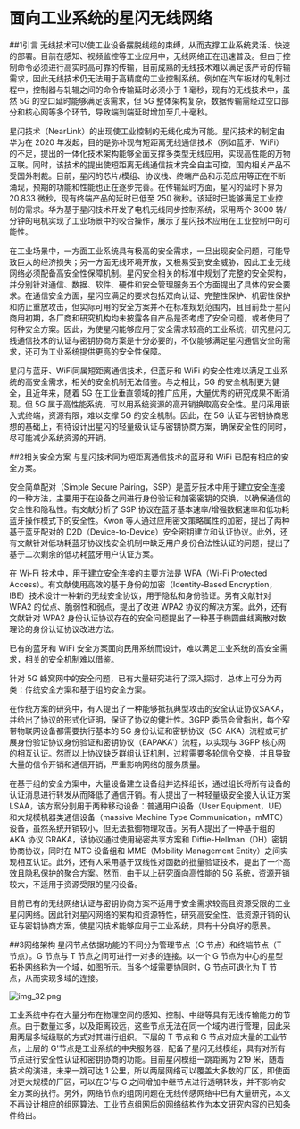 <!--
title: 面向工业系统的星闪无线网络
subtitle: 工业安全
author: 王玉玲
keyword: 工业安全
published: 2024-04-31
topicImg: assets/3/img_32.png
-->

# 面向工业系统的星闪无线网络

##1引言
无线技术可以使工业设备摆脱线缆的束缚，从而支撑工业系统灵活、快速的部署。目前在感知、视频监控等工业应用中，无线网络正在迅速普及。但由于控制命令必须进行高实时高可靠的传输，目前成熟的无线技术难以满足该严苛的传输需求，因此无线技术仍无法用于高精度的工业控制系统。例如在汽车板材的轧制过程中，控制器与轧辊之间的命令传输延时必须小于 1 毫秒，现有的无线技术中，虽然 5G 的空口延时能够满足该需求，但 5G 整体架构复杂，数据传输需经过空口部分和核心网等多个环节，导致端到端延时增加至几十毫秒。

星闪技术（NearLink）的出现使工业控制的无线化成为可能。星闪技术的制定由华为在 2020 年发起，目的是弥补现有短距离无线通信技术（例如蓝牙、WiFi）的不足，提出的一体化技术架构能够全面支撑多类型无线应用，实现高性能的万物互联。同时，该技术的提出使短距离无线通信技术完全自主可控，国内相关产品不受国外制裁。目前，星闪的芯片/模组、协议栈、终端产品和示范应用等正在不断涌现，预期的功能和性能也正在逐步完善。在传输延时方面，星闪的延时下界为 20.833 微秒，现有终端产品的延时已低至 250 微秒。该延时已能够满足工业控制的需求。华为基于星闪技术开发了电机无线同步控制系统，采用两个 3000 转/分钟的电机实现了工业场景中的咬合操作，展示了星闪技术应用在工业控制中的可能性。

在工业场景中，一方面工业系统具有极高的安全需求，一旦出现安全问题，可能导致巨大的经济损失；另一方面无线环境开放，又极易受到安全威胁，因此工业无线网络必须配备高安全性保障机制。星闪安全相关的标准中规划了完整的安全架构，并分别针对通信、数据、软件、硬件和安全管理服务五个方面提出了具体的安全要求。在通信安全方面，星闪应满足的要求包括双向认证、完整性保护、机密性保护和防止重放攻击，但实际可用的安全方案并不在标准规划范围内，且目前处于星闪商用初期，各厂商和研究机构均未披露各自产品是否考虑了安全问题，或者使用了何种安全方案。因此，为使星闪能够应用于安全需求较高的工业系统，研究星闪无线通信技术的认证与密钥协商方案是十分必要的，不仅能够满足星闪通信安全的需求，还可为工业系统提供更高的安全性保障。

星闪与蓝牙、WiFi同属短距离通信技术，但蓝牙和 WiFi 的安全性难以满足工业系统的高安全需求，相关的安全机制无法借鉴。与之相比，5G 的安全机制更为健全，且近年来，随着 5G 在工业垂直领域的推广应用，大量优秀的研究成果不断涌现。但 5G 属于高性能系统，可以用系统资源的高开销换取高安全性。星闪采用嵌入式终端，资源有限，难以支撑 5G 的安全机制。因此，在 5G 认证与密钥协商思想的基础上，有待设计出星闪的轻量级认证与密钥协商方案，确保安全性的同时，尽可能减少系统资源的开销。

##2相关安全方案
与星闪技术同为短距离通信技术的蓝牙和 WiFi 已配有相应的安全方案。

安全简单配对（Simple Secure Pairing，SSP）是蓝牙技术中用于建立安全连接的一种方法，主要用于在设备之间进行身份验证和加密密钥的交换，以确保通信的安全性和隐私性。有文献分析了 SSP 协议在蓝牙基本速率/增强数据速率和低功耗蓝牙操作模式下的安全性。Kwon 等人通过应用密文策略属性的加密，提出了两种基于蓝牙配对的 D2D（Device-to-Device）安全密钥建立和认证协议。此外，还有文献针对低功耗蓝牙协议栈安全机制中缺乏用户身份合法性认证的问题，提出了基于二次剩余的低功耗蓝牙用户认证方案。

在 Wi-Fi 技术中，用于建立安全连接的主要方法是 WPA（Wi-Fi Protected Access）。有文献使用高效的基于身份的加密（Identity-Based Encryption，IBE）技术设计一种新的无线安全协议，用于隐私和身份验证。另有文献针对 WPA2 的优点、脆弱性和弱点，提出了改进 WPA2 协议的解决方案。此外，还有文献针对 WPA2 身份认证协议存在的安全问题提出了一种基于椭圆曲线离散对数理论的身份认证协议改进方法。

已有的蓝牙和 WiFi 安全方案面向民用系统而设计，难以满足工业系统的高安全需求，相关的安全机制难以借鉴。

针对 5G 蜂窝网中的安全问题，已有大量研究进行了深入探讨，总体上可分为两类：传统安全方案和基于组的安全方案。

在传统方案的研究中，有人提出了一种能够抵抗典型攻击的安全认证协议SAKA，并给出了协议的形式化证明，保证了协议的健壮性。3GPP 委员会曾指出，每个窄带物联网设备都需要执行基本的 5G 身份认证和密钥协议（5G-AKA）流程或可扩展身份验证协议身份验证和密钥协议（EAPAKA'）流程，以实现与 3GPP 核心网的相互认证。然而以上协议缺乏群组认证机制，过程需要多轮信令交换，并且导致大量的信令开销和通信开销，严重影响网络的服务质量。

在基于组的安全方案中，大量设备建立设备组并选择组长，通过组长将所有设备的认证消息进行转发从而降低了通信开销。有人提出了一种轻量级安全接入认证方案 LSAA，该方案分别用于两种移动设备：普通用户设备（User Equipment，UE）和大规模机器类通信设备（massive Machine Type Communication，mMTC）设备，虽然系统开销较小，但无法抵御物理攻击。另有人提出了一种基于组的 AKA 协议 GRAKA，该协议通过使用秘密共享方案和 Diffie-Hellman（DH）密钥协商协议，同时在 MTC 设备组和 MME（Mobility Management Entity）之间实现相互认证。此外，还有人采用基于双线性对函数的批量验证技术，提出了一个高效且隐私保护的聚合方案。然而，由于以上研究面向高性能的 5G 系统，资源开销较大，不适用于资源受限的星闪设备。

目前已有的无线网络认证与密钥协商方案不适用于安全需求较高且资源受限的工业星闪网络。因此针对星闪网络的架构和资源特性，研究高安全性、低资源开销的认证与密钥协商方案，使星闪技术能够应用于工业系统，具有十分良好的愿景。

##3网络架构
星闪节点依据功能的不同分为管理节点（G 节点）和终端节点（T 节点）。G 节点与 T 节点之间可进行一对多的连接。以一个 G 节点为中心的星型拓扑网络称为一个域，如图所示。当多个域需要协同时，G 节点可退化为 T 节点，从而实现多域的连接。

![img_32.png](assets/3/img_32.png)

工业系统中存在大量分布在物理空间的感知、控制、中继等具有无线传输能力的节点。由于数量过多，以及距离较远，这些节点无法在同一个域内进行管理，因此采用两层多域级联的方式对其进行组织。下层的 T 节点和 G 节点对应大量的工业节点，上层的 G'节点是工业系统的中央服务器，配备了星闪无线模组，具有对所有节点进行安全性认证和密钥协商的功能。目前星闪模组一跳距离为 219 米，随着技术的演进，未来一跳可达 1 公里，所以两层网络可以覆盖大多数的厂区，即使面对更大规模的厂区，可以在G'与 G 之间增加中继节点进行透明转发，并不影响安全方案的执行。另外，网络节点的组网问题在无线传感网络中已有大量研究，本文不再设计相应的组网算法。工业节点组网后的网络结构作为本文研究内容的已知条件给出。
